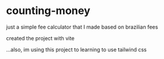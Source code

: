 # counting-money

just a simple fee calculator that I made based on brazilian fees

created the project with vite

...also, im using this project to learning to use tailwind css
